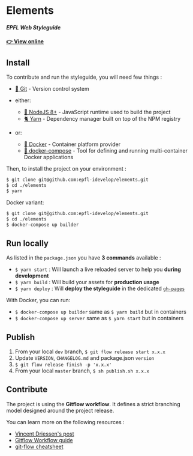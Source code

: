 # Elements
#### *EPFL Web Styleguide*

#### [👉 View online](https://epfl-idevelop.github.io/elements)

## Install

To contribute and run the styleguide, you will need few things :
- [🔀 Git](https://git-scm.com/) - Version control system 
- either:

  - [📗 NodeJS 8+](https://nodejs.org/en/) - JavaScript runtime used to build the project
  - [🐈 Yarn](https://yarnpkg.com/lang/en/) - Dependency manager built on top of the NPM registry

- or:
  - [🐳 Docker](https://www.docker.com/) - Container platform provider
  - [🐳 docker-compose](https://www.docker.com/) - Tool for defining and running multi-container Docker applications

Then, to install the project on your environment :

```bash
$ git clone git@github.com:epfl-idevelop/elements.git
$ cd ./elements
$ yarn
```

Docker variant:

```bash
$ git clone git@github.com:epfl-idevelop/elements.git
$ cd ./elements
$ docker-compose up builder
```

## Run locally

As listed in the `package.json` you have **3 commands** available :

- `$ yarn start` : Will launch a live reloaded server to help you **during development**
- `$ yarn build` : Will build your assets for **production usage**
- `$ yarn deploy` : Will **deploy the styleguide** in the dedicated [`gh-pages`](https://epfl-idevelop.github.io/elements)

With Docker, you can run:
- `$ docker-compose up builder` same as `$ yarn build` but in containers
- `$ docker-compose up server` same as `$ yarn start` but in containers

## Publish

1. From your local `dev` branch, `$ git flow release start x.x.x`
2. Update `VERSION`, `CHANGELOG.md` and package.json `version`
3. `$ git flow release finish -p 'x.x.x'`
4. From your local `master` branch, `$ sh publish.sh x.x.x`

## Contribute

The project is using the **Gitflow workflow**. It defines a strict branching model designed around the project release.

You can learn more on the following resources :
- [Vincent Driessen's post](http://nvie.com/posts/a-successful-git-branching-model/)
- [Gitflow Workflow guide](https://www.atlassian.com/git/tutorials/comparing-workflows/gitflow-workflow)
- [git-flow cheatsheet](https://danielkummer.github.io/git-flow-cheatsheet/)
